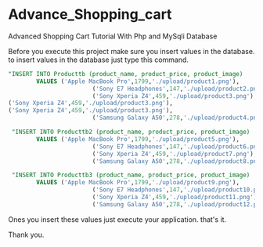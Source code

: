 # Advance_Shopping_cart
Advanced Shopping Cart Tutorial With Php and MySqli Database

Before you execute this project make sure you insert values in the database.
to insert values in the database just type this command.

```sql
"INSERT INTO Producttb (product_name, product_price, product_image)
        VALUES ('Apple MacBook Pro',1799,'./upload/product1.png'),
                        ('Sony E7 Headphones',147,'./upload/product2.png'),
                        ('Sony Xperia Z4',459,'./upload/product3.png'),
('Sony Xperia Z4',459,'./upload/product3.png'),
('Sony Xperia Z4',459,'./upload/product3.png'),
                        ('Samsung Galaxy A50',278,'./upload/product4.png')";

 "INSERT INTO Producttb2 (product_name, product_price, product_image)
        VALUES ('Apple MacBook Pro',1799,'./upload/product5.png'),
                        ('Sony E7 Headphones',147,'./upload/product6.png'),
                        ('Sony Xperia Z4',459,'./upload/product7.png'),
                        ('Samsung Galaxy A50',278,'./upload/product8.png')";

 "INSERT INTO Producttb3 (product_name, product_price, product_image)
        VALUES ('Apple MacBook Pro',1799,'./upload/product9.png'),
                        ('Sony E7 Headphones',147,'./upload/product10.png'),
                        ('Sony Xperia Z4',459,'./upload/product11.png'),
                        ('Samsung Galaxy A50',278,'./upload/product12.png')";
```

Ones you insert these values just execute your application.
that's it.

Thank you.
